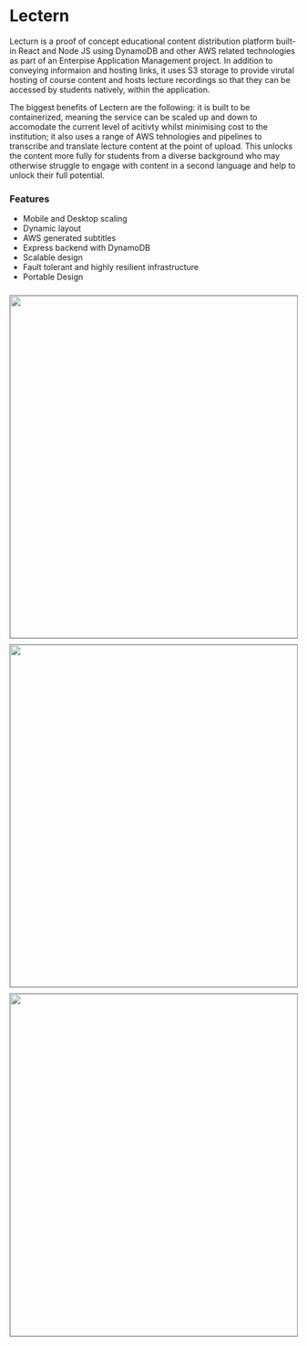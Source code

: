# Lectern
Lecturn is a proof of concept educational content distribution platform built-in React and Node JS using DynamoDB and other AWS related technologies as part of an Enterpise Application Management project. In addition to conveying informaion and hosting links, it uses S3 storage to provide virutal hosting of course content and hosts lecture recordings so that they can be accessed by students natively, within the application. 

The biggest benefits of Lectern are the following: it is built to be containerized, meaning the service can be scaled up and down to accomodate the current level of acitivty whilst minimising cost to the institution; it also uses a range of AWS tehnologies and pipelines to transcribe and translate lecture content at the point of upload. This unlocks the content more fully for students from a diverse background who may otherwise struggle to engage with content in a second language and help to unlock their full potential.


### Features
- Mobile and Desktop scaling
- Dynamic layout
- AWS generated subtitles
- Express backend with DynamoDB
- Scalable design
- Fault tolerant and highly resilient infrastructure
- Portable Design

<img style="border: 1px solid gray; margin-top: 10px" width="600px" src="https://felixm.pw/assets/pictures/menu.png" />
<img style="border: 1px solid gray; margin-top: 10px" width="600px" src="https://felixm.pw/assets/pictures/main.png" />
<img style="border: 1px solid gray; margin-top: 10px" width="600px" src="https://felixm.pw/assets/pictures/videoplayer.png" />

